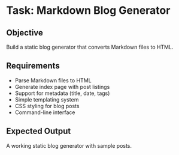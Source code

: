 # Task: Markdown Blog Generator

## Objective
Build a static blog generator that converts Markdown files to HTML.

## Requirements
- Parse Markdown files to HTML
- Generate index page with post listings
- Support for metadata (title, date, tags)
- Simple templating system
- CSS styling for blog posts
- Command-line interface

## Expected Output
A working static blog generator with sample posts.